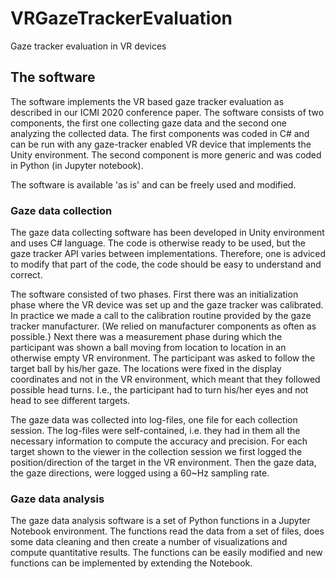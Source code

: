 # VRGazeTrackerEvaluation
Gaze tracker evaluation in VR devices

## The software
The software implements the VR based gaze tracker evaluation as described in our ICMI 2020 conference paper.
The software consists of two components, the first one collecting gaze data and the second one analyzing the collected data. 
The first components was coded in C# and can be run with any gaze-tracker enabled VR device that implements the Unity environment. 
The second component is more generic and was coded in Python (in Jupyter notebook).

The software is available 'as is' and can be freely used and modified.

### Gaze data collection

The gaze data collecting software has been developed in Unity environment and uses C# language.
The code is otherwise ready to be used, but the gaze tracker API varies between implementations.
Therefore, one is adviced to modify that part of the code, the code should be easy to understand and correct.

The software consisted of two phases.
First there was an initialization phase where the VR device was set up and the gaze tracker was calibrated.
In practice we made a call to the calibration routine provided by the gaze tracker manufacturer. 
(We relied on manufacturer components as often as possible.}
Next there was a measurement phase during which the participant was shown a ball moving from location to location in an otherwise empty VR environment.
The participant was asked to follow the target ball by his/her gaze.
The locations were fixed in the display coordinates and not in the VR environment, which meant that they followed possible head turns. 
I.e., the participant had to turn his/her eyes and not head to see different targets.

The gaze data was collected into log-files, one file for each collection session.
The log-files were self-contained, i.e. they had in them all the necessary information to compute the accuracy and precision.
For each target shown to the viewer in the collection session we first logged the position/direction of the target in the VR environment.
Then the gaze data, the gaze directions, were logged using a 60~Hz sampling rate.

### Gaze data analysis

The gaze data analysis software is a set of Python functions in a Jupyter Notebook environment.
The functions read the data from a set of files, does some data cleaning and then create a number of visualizations and compute quantitative results.
The functions can be easily modified and new functions can be implemented by extending the Notebook.


